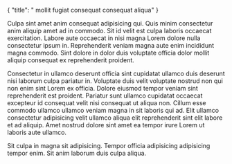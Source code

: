 {
  "title": " mollit fugiat consequat consequat aliqua"
}

Culpa sint amet anim consequat adipisicing qui. Quis minim consectetur anim aliquip amet ad in commodo. Sit id velit est culpa laboris occaecat exercitation. Labore aute occaecat in nisi magna Lorem dolore nulla consectetur ipsum in. Reprehenderit veniam magna aute enim incididunt magna commodo. Sint dolore in dolor duis voluptate officia dolor mollit aliquip consequat ex reprehenderit proident.

Consectetur in ullamco deserunt officia sint cupidatat ullamco duis deserunt nisi laborum culpa pariatur in. Voluptate duis velit voluptate nostrud non qui non enim sint Lorem ex officia. Dolore eiusmod tempor veniam sint reprehenderit est proident. Pariatur sunt ullamco cupidatat occaecat excepteur id consequat velit nisi consequat ut aliqua non. Cillum esse commodo ullamco ullamco veniam magna in sit laboris qui ad. Elit ullamco consectetur adipisicing velit ullamco aliqua elit reprehenderit sint elit labore et ad aliquip. Amet nostrud dolore sint amet ea tempor irure Lorem ut laboris aute ullamco.

Sit culpa in magna sit adipisicing. Tempor officia adipisicing adipisicing tempor enim. Sit anim laborum duis culpa aliqua.